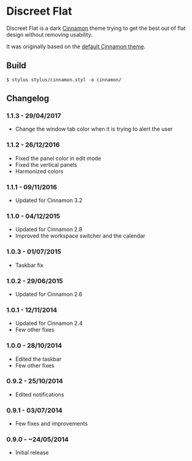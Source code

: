 # Discreet Flat

Discreet Flat is a dark [Cinnamon](https://github.com/linuxmint/Cinnamon) theme trying to get the best out of flat design without removing usability.

It was originally based on the [default Cinnamon theme](https://github.com/linuxmint/cinnamon-themes/blob/master/usr/share/themes/Linux%20Mint/cinnamon/cinnamon.css).

## Build

```
$ stylus stylus/cinnamon.styl -o cinnamon/
```

## Changelog

### 1.1.3 - 29/04/2017

- Change the window tab color when it is trying to alert the user


### 1.1.2 - 26/12/2016

- Fixed the panel color in edit mode
- Fixed the vertical panels
- Harmonized colors


### 1.1.1 - 09/11/2016

- Updated for Cinnamon 3.2


### 1.1.0 - 04/12/2015

- Updated for Cinnamon 2.8
- Improved the workspace switcher and the calendar


### 1.0.3 - 01/07/2015

- Taskbar fix


### 1.0.2 - 29/06/2015

- Updated for Cinnamon 2.6


### 1.0.1 - 12/11/2014

- Updated for Cinnamon 2.4
- Few other fixes


### 1.0.0 - 28/10/2014

- Edited the taskbar
- Few other fixes


### 0.9.2 - 25/10/2014

- Edited notifications


### 0.9.1 - 03/07/2014

- Few fixes and improvements


### 0.9.0 - ~24/05/2014

- Initial release
